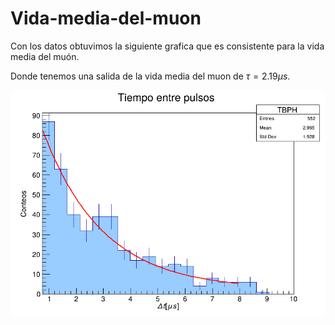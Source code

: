 # Vida-media-del-muon

Con los datos obtuvimos la siguiente grafica que es consistente para la vida media del muón.

Donde tenemos una salida de la vida media del muon de $\tau= 2.19 \mu s$. 

![Vida media final](vidamediafinal.png)
